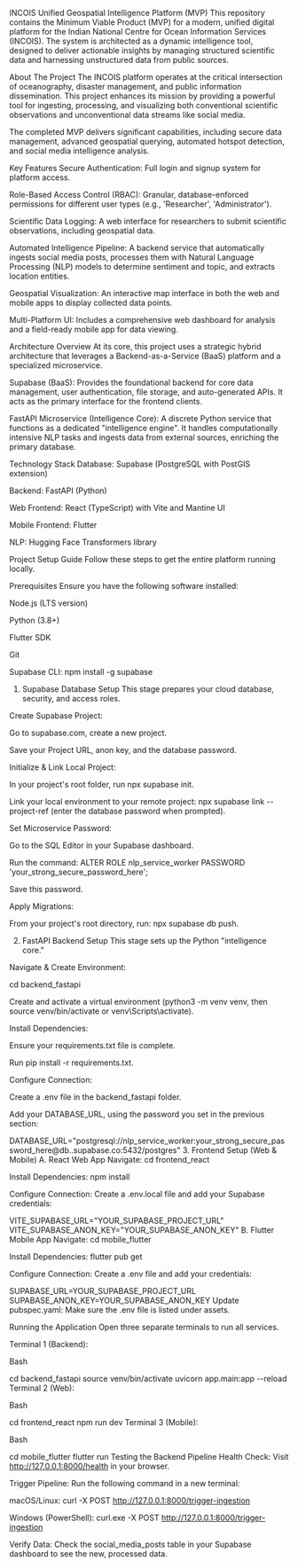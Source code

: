 INCOIS Unified Geospatial Intelligence Platform (MVP)
This repository contains the Minimum Viable Product (MVP) for a modern, unified digital platform for the Indian National Centre for Ocean Information Services (INCOIS). The system is architected as a dynamic intelligence tool, designed to deliver actionable insights by managing structured scientific data and harnessing unstructured data from public sources.


About The Project
The INCOIS platform operates at the critical intersection of oceanography, disaster management, and public information dissemination. This project enhances its mission by providing a powerful tool for ingesting, processing, and visualizing both conventional scientific observations and unconventional data streams like social media.


The completed MVP delivers significant capabilities, including secure data management, advanced geospatial querying, automated hotspot detection, and social media intelligence analysis.

Key Features
Secure Authentication: Full login and signup system for platform access.


Role-Based Access Control (RBAC): Granular, database-enforced permissions for different user types (e.g., 'Researcher', 'Administrator').


Scientific Data Logging: A web interface for researchers to submit scientific observations, including geospatial data.


Automated Intelligence Pipeline: A backend service that automatically ingests social media posts, processes them with Natural Language Processing (NLP) models to determine sentiment and topic, and extracts location entities.

Geospatial Visualization: An interactive map interface in both the web and mobile apps to display collected data points.

Multi-Platform UI: Includes a comprehensive web dashboard for analysis and a field-ready mobile app for data viewing.

Architecture Overview
At its core, this project uses a strategic hybrid architecture that leverages a Backend-as-a-Service (BaaS) platform and a specialized microservice.

Supabase (BaaS): Provides the foundational backend for core data management, user authentication, file storage, and auto-generated APIs. It acts as the primary interface for the frontend clients.


FastAPI Microservice (Intelligence Core): A discrete Python service that functions as a dedicated "intelligence engine". It handles computationally intensive NLP tasks and ingests data from external sources, enriching the primary database.



Technology Stack
Database: Supabase (PostgreSQL with PostGIS extension)

Backend: FastAPI (Python)

Web Frontend: React (TypeScript) with Vite and Mantine UI

Mobile Frontend: Flutter

NLP: Hugging Face Transformers library

Project Setup Guide
Follow these steps to get the entire platform running locally.

Prerequisites
Ensure you have the following software installed:

Node.js (LTS version)

Python (3.8+)

Flutter SDK

Git

Supabase CLI: npm install -g supabase

1. Supabase Database Setup
This stage prepares your cloud database, security, and access roles.

Create Supabase Project:

Go to supabase.com, create a new project.

Save your Project URL, anon key, and the database password.

Initialize & Link Local Project:

In your project's root folder, run npx supabase init.

Link your local environment to your remote project: npx supabase link --project-ref <your-project-id> (enter the database password when prompted).

Set Microservice Password:

Go to the SQL Editor in your Supabase dashboard.

Run the command: ALTER ROLE nlp_service_worker PASSWORD 'your_strong_secure_password_here';

Save this password.

Apply Migrations:

From your project's root directory, run: npx supabase db push.

2. FastAPI Backend Setup
This stage sets up the Python "intelligence core."

Navigate & Create Environment:

cd backend_fastapi

Create and activate a virtual environment (python3 -m venv venv, then source venv/bin/activate or venv\Scripts\activate).

Install Dependencies:

Ensure your requirements.txt file is complete.

Run pip install -r requirements.txt.

Configure Connection:

Create a .env file in the backend_fastapi folder.

Add your DATABASE_URL, using the password you set in the previous section:

DATABASE_URL="postgresql://nlp_service_worker:your_strong_secure_password_here@db.<project-ref>.supabase.co:5432/postgres"
3. Frontend Setup (Web & Mobile)
A. React Web App
Navigate: cd frontend_react

Install Dependencies: npm install

Configure Connection: Create a .env.local file and add your Supabase credentials:

VITE_SUPABASE_URL="YOUR_SUPABASE_PROJECT_URL"
VITE_SUPABASE_ANON_KEY="YOUR_SUPABASE_ANON_KEY"
B. Flutter Mobile App
Navigate: cd mobile_flutter

Install Dependencies: flutter pub get

Configure Connection: Create a .env file and add your credentials:

SUPABASE_URL=YOUR_SUPABASE_PROJECT_URL
SUPABASE_ANON_KEY=YOUR_SUPABASE_ANON_KEY
Update pubspec.yaml: Make sure the .env file is listed under assets.

Running the Application
Open three separate terminals to run all services.

Terminal 1 (Backend):

Bash

cd backend_fastapi
source venv/bin/activate
uvicorn app.main:app --reload
Terminal 2 (Web):

Bash

cd frontend_react
npm run dev
Terminal 3 (Mobile):

Bash

cd mobile_flutter
flutter run
Testing the Backend Pipeline
Health Check: Visit http://127.0.0.1:8000/health in your browser.

Trigger Pipeline: Run the following command in a new terminal:

macOS/Linux: curl -X POST http://127.0.0.1:8000/trigger-ingestion

Windows (PowerShell): curl.exe -X POST http://127.0.0.1:8000/trigger-ingestion

Verify Data: Check the social_media_posts table in your Supabase dashboard to see the new, processed data.
